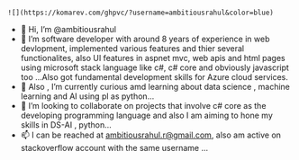                                                                                                           ![](https://komarev.com/ghpvc/?username=ambitiousrahul&color=blue)

- 👋 Hi, I’m @ambitiousrahul
- 👀 I’m software developer with around 8 years of experience in web devlopment, implemented various features and thier several functionalites, also UI features in aspnet mvc, web apis and html pages using microsoft stack language like c#, c# core and obviously javascript too ...Also got fundamental development skills for Azure cloud services.
- 🌱 Also , I’m currently curious amd learning about data science , machine learning and AI using pl as python...
- 💞️ I’m looking to collaborate on projects that involve c# core as the developing programming language and also I am aiming to hone my skills in DS-AI , python...
- 📫 I can be reached at ambitiousrahul.r@gmail.com, also am active on stackoverflow account with the same username ...

